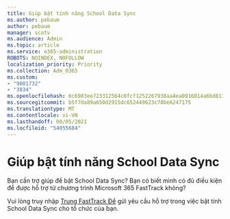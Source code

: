 ```yaml
---
title: Giúp bật tính năng School Data Sync
ms.author: pebaum
author: pebaum
manager: scotv
ms.audience: Admin
ms.topic: article
ms.service: o365-administration
ROBOTS: NOINDEX, NOFOLLOW
localization_priority: Priority
ms.collection: Adm_O365
ms.custom:
- "9001732"
- "3834"
ms.openlocfilehash: 6c6983ee723312564c8fcf1252267938aa4ea0916014a6bd81188308f4cdb488
ms.sourcegitcommit: b5f7da89a650d2915dc652449623c78be6247175
ms.translationtype: MT
ms.contentlocale: vi-VN
ms.lasthandoff: 08/05/2021
ms.locfileid: "54055684"
---
```

# <a name="help-enabling-school-data-sync"></a>Giúp bật tính năng School Data Sync

Bạn cần trợ giúp để bật School Data Sync? Bạn có biết mình có đủ điều kiện để được hỗ trợ từ chương trình Microsoft 365 FastTrack không?

Vui lòng truy nhập [Trung FastTrack Để](https://www.microsoft.com/fasttrack) gửi yêu cầu hỗ trợ trong việc bật tính School Data Sync cho tổ chức của bạn.
